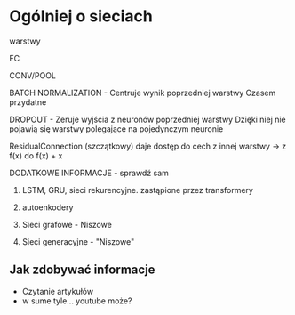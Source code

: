 # Ogólniej o sieciach

warstwy

FC

CONV/POOL

BATCH NORMALIZATION - Centruje wynik poprzedniej warstwy
Czasem przydatne

DROPOUT - Zeruje wyjścia z neuronów poprzedniej warstwy
Dzięki niej nie pojawią się warstwy polegające na pojedynczym neuronie

ResidualConnection (szczątkowy)
daje dostęp do cech z innej warstwy -> z f(x) do f(x) + x



DODATKOWE INFORMACJE - sprawdź sam

1. LSTM, GRU, sieci rekurencyjne. zastąpione przez transformery

2. autoenkodery

3. Sieci grafowe - Niszowe

4. Sieci generacyjne - "Niszowe"

## Jak zdobywać informacje

- Czytanie artykułów
- w sume tyle... youtube może?